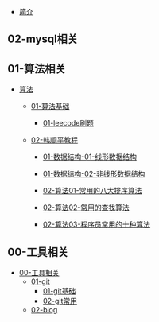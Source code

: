* [简介](README.md)



## 02-mysql相关







## 01-算法相关

* [算法](01-algthrim/about.md)
  
  * [01-算法基础](01-algthrim/01-basic/about.md)
    * [01-leecode刷题](01-algthrim/01-basic/01-leetcode刷题.md)
  * [02-韩顺平教程](01-algthrim/02-hanshunping/about.md)
    
    * [01-数据结构-01-线形数据结构](01-algthrim/02-hanshunping/01-数据结构-01-线形数据结构.md)
    
    * [01-数据结构-02-非线形数据结构](01-algthrim/02-hanshunping/01-数据结构-02-非线形数据结构.md)
    
    * [02-算法01-常用的八大排序算法](01-algthrim/02-hanshunping/02-算法01-常用的八大排序算法.md)
    
    * [02-算法02-常用的查找算法](01-algthrim/02-hanshunping/02-算法02-常用的查找算法.md)
    
    * [02-算法03-程序员常用的十种算法](01-algthrim/02-hanshunping/02-算法03-程序员常用的十种算法.md)

## 00-工具相关

* [00-工具相关](00-tools/about.md)
  * [01-git](00-tools/01-git/about.md)
    * [01-git基础](00-tools/01-git/01-git基础.md)
    * [02-git常用](00-tools/01-git/02-git常用.md)
  * [02-blog](00-tools/02-blog/about.md)


​    
​      

